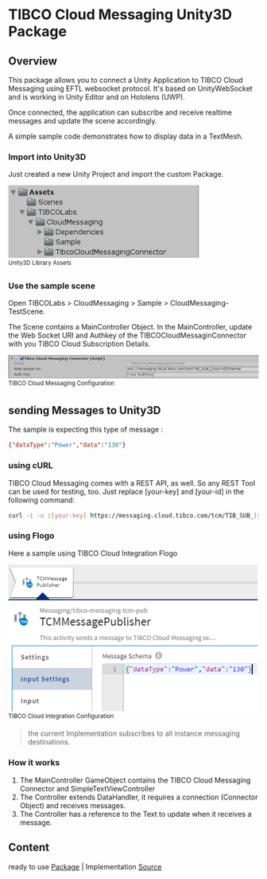 # TIBCO Cloud Messaging Unity3D Package

## Overview
This package allows you to connect a Unity Application to TIBCO Cloud Messaging using EFTL websocket protocol.
It's based on UnityWebSocket and is working in Unity Editor and on Hololens (UWP).

Once connected, the application can subscribe and receive realtime messages and update the scene accordingly.

A simple sample code demonstrates how to display data in a TextMesh.

### Import into Unity3D
Just created a new Unity Project and import the custom Package.

![alt-text](img/UnityAssets-FTL.png "Image")
<br><sup>Unity3D Library Assets</sup>
### Use the sample scene
Open TIBCOLabs > CloudMessaging > Sample > CloudMessaging-TestScene.

The Scene contains a MainController Object.
In the MainController, update the Web Socket URI and Authkey of the TIBCOCloudMessaginConnector with you TIBCO Cloud Subscription Details.


![alt-text](img/WebSocketConfig.png "Image")
<br><sup>TIBCO Cloud Messaging Configuration</sup>

## sending Messages to Unity3D
The sample is expecting this type of message :

``` json
{"dataType":"Power","data":"130"}
```
### using cURL
TIBCO Cloud Messaging comes with a REST API, as well. So any REST Tool can be used for testing, too. Just replace [your-key] and [your-id] in the following command:

``` bash
curl -i -u :[your-key] https://messaging.cloud.tibco.com/tcm/TIB_SUB_[your-id]/channel/v1/publish -d '{"dataType":"Power","data":"130"}'
```

### using Flogo
Here a sample using TIBCO Cloud Integration Flogo

![alt-text](img/FlogoTCMSender.png "Image")
<br><sup>TIBCO Cloud Integration Configuration</sup>





> the current Implementation subscribes to all instance messaging destinations.

### How it works
1. The MainController GameObject contains the TIBCO Cloud Messaging Connector and SimpleTextViewController
2. The Controller extends DataHandler, it requires a connection (Connector Object) and receives messages.
3. The Controller has a reference to the Text to update when it receives a message.

## Content
ready to use [Package](https://github.com/TIBCOSoftware/Augmented-Reality/tree/master/packages/TIBCO-Cloud-Messaging/FTL-Basic) |
Implementation [Source](https://github.com/TIBCOSoftware/Augmented-Reality/tree/master/sources/TIBCO-Cloud-Messaging/FTL-Basic/Assets)
